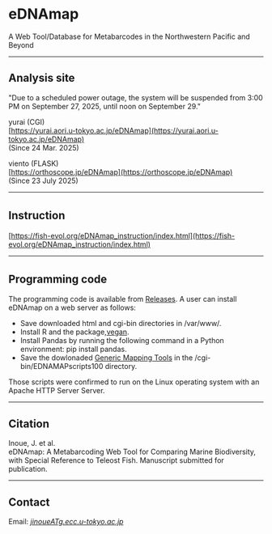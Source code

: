 # eDNAmap
A Web Tool/Database for Metabarcodes in the Northwestern Pacific and Beyond


---

## Analysis site
"Due to a scheduled power outage, the system will be suspended from 3:00 PM on September 27, 2025, until noon on September 29."   

<!-- CGI: Fast   -->
yurai (CGI)   
[https://yurai.aori.u-tokyo.ac.jp/eDNAmap](https://yurai.aori.u-tokyo.ac.jp/eDNAmap)   
(Since 24 Mar. 2025)   

viento (FLASK)   
[https://orthoscope.jp/eDNAmap](https://orthoscope.jp/eDNAmap)   
(Since 23 July 2025)      

---
## Instruction　　　
[https://fish-evol.org/eDNAmap_instruction/index.html](https://fish-evol.org/eDNAmap_instruction/index.html)   

---
## Programming code　　　
The programming code is available from [Releases](https://github.com/jun-inoue/eDNAmap/releases/tag/v1.0.0).  A user can install eDNAmap on a web server as follows:
- Save downloaded html and cgi-bin directories in /var/www/.
- Install R and the package,[vegan](https://cran.r-project.org/web/packages/vegan/index.html).
- Install Pandas by running the following command in a Python environment: pip install pandas.
- Save the dowlonaded [Generic Mapping Tools](https://www.generic-mapping-tools.org) in the /cgi-bin/EDNAMAPscripts100 directory.   

Those scripts were confirmed to run on the Linux operating system with an Apache HTTP Server Server.   

<!-- 
---

## Deployment and Maintenance

### uWSGI Restart Script

To restart the uWSGI server and clear Python cache files, use the provided script:   
bash restart_uwsgi.sh   
This script performs the following steps:   
Deletes all .pyc files in the project directory.   
Stops uWSGI using the PID file (/tmp/eDNAmap.pid) if it exists.   
Kills any remaining uWSGI processes as a fallback.   
Restarts uWSGI using the wsgi.ini configuration file.   
Log output can be checked at /var/log/uwsgi/eDNAmap.log.   
-->

---
## Citation
Inoue, J. et al.   
eDNAmap: A Metabarcoding Web Tool for Comparing Marine Biodiversity, with Special Reference to Teleost Fish. Manuscript submitted for publication.   

---
## Contact 
Email: [_jinoueATg.ecc.u-tokyo.ac.jp_](http://www.fish-evol.org/index_eng.html)
<br />  
